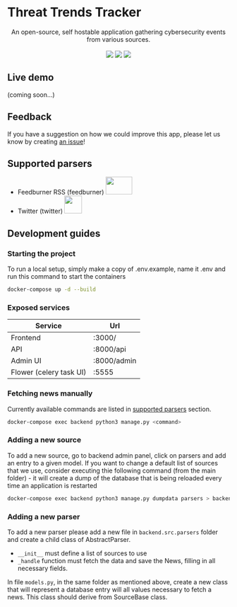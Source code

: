 # Threat Trends Tracker

<p align="center">
    An open-source, self hostable application gathering cybersecurity events from various sources.
    </br>
    </br>
    <a href="#codeql" alt="CodeQL">
        <img src="https://github.com/ApiusTechnologies/TTT/actions/workflows/codeql-analysis.yml/badge.svg" /></a>
    <a href="#tests" alt="Tests">
        <img src="https://github.com/ApiusTechnologies/TTT/actions/workflows/tests.yml/badge.svg" /></a>
    <a href="#coverage" alt="Coverage">
        <img src="https://img.shields.io/badge/Code%20Coverage-50%25-critical?style=flat" /></a>
</p>

## Live demo

(coming soon...)

## Feedback

If you have a suggestion on how we could improve this app, please let us know by creating [an issue](https://github.com/ApiusTechnologies/TTT/issues/new)!

## Supported parsers

* Feedburner RSS (feedburner) <a href="https://feedburner.google.com/"><img style="width:60px;height:40px" src="https://services.google.com/fh/files/misc/feedburner-logo.png"></a>
* Twitter (twitter) <a href="https://twitter.com/"><img style="width:40px;height:40px" src="https://icon.horse/icon/twitter.com"></a>

## Development guides
### Starting the project

To run a local setup, simply make a copy of .env.example, name it .env and run this command to start the containers

```bash
docker-compose up -d --build
```

### Exposed services

| Service                 | Url         |
|-------------------------|-------------|
| Frontend                | :3000/      |
| API                     | :8000/api   |
| Admin UI                | :8000/admin |
| Flower (celery task UI) | :5555       |

### Fetching news manually

Currently available commands are listed in [supported parsers](#supported-parsers) section.

```bash
docker-compose exec backend python3 manage.py <command>
```

### Adding a new source

To add a new source, go to backend admin panel, click on parsers and add an entry to a given model. If you want to change a default list of sources that we use, consider executing thie following command (from the main folder) - it will create a dump of the database that is being reloaded every time an application is restarted

```bash
docker-compose exec backend python3 manage.py dumpdata parsers > backend/src/parsers/fixtures/initial_sources.json
```

### Adding a new parser

To add a new parser please add a new file in `backend.src.parsers` folder and create a child class of AbstractParser.
* `__init__` must define a list of sources to use
* `_handle` function must fetch the data and save the News, filling in all necessary fields.

In file `models.py`, in the same folder as mentioned above, create a new class that will represent a database entry will all values necessary to fetch a news. This class should derive from SourceBase class.
